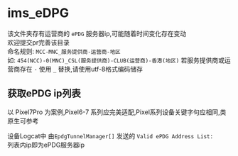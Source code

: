 # ims_eDPG

该文件夹存有运营商的 `ePDG` 服务器ip,可能随着时间变化存在变动  
欢迎提交pr完善该目录  
命名规则: `MCC-MNC_服务提供商-运营商-地区`  
如: `454(NCC)-0(MNC)_CSL(服务提供商)-CLUB(运营商)-香港(地区)`
若服务提供商或运营商存在 `-` 使用 `_` 替换,请使用utf-8格式编码储存

## 获取ePDG ip列表

以 Pixel7Pro 为案例,Pixel6-7 系列应完美适配,Pixel系列设备关键字句应相同,类原生可参考  

设备Logcat中 由`EpdgTunnelManager[]` 发送的 `Valid ePDG Address List:`  
列表内ip即为ePDG服务器ip
